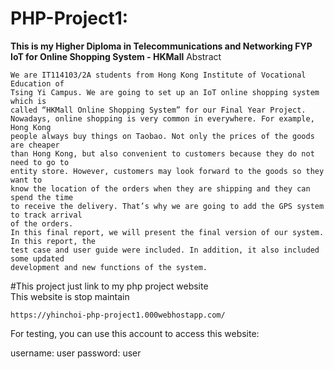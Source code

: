 # PHP-Project1:
<b>This is my Higher Diploma in Telecommunications and Networking FYP</b><br>
<b>IoT for Online Shopping System - HKMall</b>
Abstract
```
We are IT114103/2A students from Hong Kong Institute of Vocational Education of
Tsing Yi Campus. We are going to set up an IoT online shopping system which is
called “HKMall Online Shopping System” for our Final Year Project.
Nowadays, online shopping is very common in everywhere. For example, Hong Kong
people always buy things on Taobao. Not only the prices of the goods are cheaper
than Hong Kong, but also convenient to customers because they do not need to go to
entity store. However, customers may look forward to the goods so they want to
know the location of the orders when they are shipping and they can spend the time
to receive the delivery. That’s why we are going to add the GPS system to track arrival
of the orders.
In this final report, we will present the final version of our system. In this report, the
test case and user guide were included. In addition, it also included some updated
development and new functions of the system.
```
#This project just link to my php project website<br>
This website is stop maintain

```
https://yhinchoi-php-project1.000webhostapp.com/
```
For testing, you can use this account to access this website:

username: user
password: user
```
